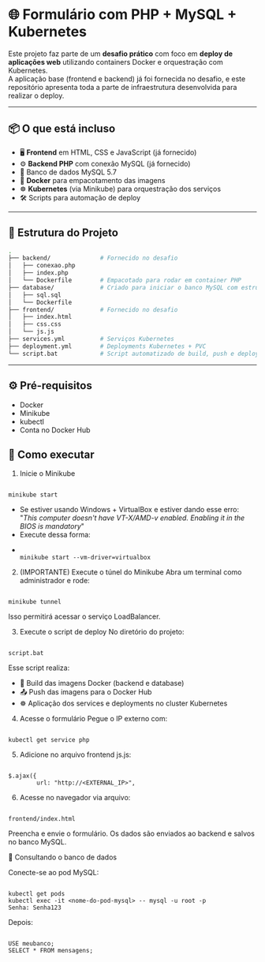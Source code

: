 # 🌐 Formulário com PHP + MySQL + Kubernetes

Este projeto faz parte de um **desafio prático** com foco em **deploy de aplicações web** utilizando containers Docker e orquestração com Kubernetes.  
A aplicação base (frontend e backend) já foi fornecida no desafio, e este repositório apresenta toda a parte de infraestrutura desenvolvida para realizar o deploy.

---

## 📦 O que está incluso

- 🖥️ **Frontend** em HTML, CSS e JavaScript (já fornecido)
- ⚙️ **Backend PHP** com conexão MySQL (já fornecido)
- 🐬 Banco de dados MySQL 5.7
- 🐳 **Docker** para empacotamento das imagens
- ☸️ **Kubernetes** (via Minikube) para orquestração dos serviços
- 🛠 Scripts para automação de deploy

---

## 📁 Estrutura do Projeto

```bash
.
├── backend/              # Fornecido no desafio
│   ├── conexao.php
│   ├── index.php
│   └── Dockerfile        # Empacotado para rodar em container PHP
├── database/             # Criado para iniciar o banco MySQL com estrutura da tabela
│   ├── sql.sql
│   └── Dockerfile
├── frontend/             # Fornecido no desafio
│   ├── index.html
│   ├── css.css
│   └── js.js
├── services.yml          # Serviços Kubernetes
├── deployment.yml        # Deployments Kubernetes + PVC
└── script.bat            # Script automatizado de build, push e deploy
```
---

## ⚙️ Pré-requisitos

- Docker
- Minikube
- kubectl
- Conta no Docker Hub

## 🚀 Como executar
1. Inicie o Minikube
```

minikube start

```
- Se estiver usando Windows + VirtualBox e estiver dando esse erro: "_This computer doesn't have VT-X/AMD-v enabled. Enabling it in the BIOS is mandatory_"
- Execute dessa forma:
- ```

  minikube start --vm-driver=virtualbox

  ```

2. (IMPORTANTE) Execute o túnel do Minikube
Abra um terminal como administrador e rode:
```

minikube tunnel

```
Isso permitirá acessar o serviço LoadBalancer.

3. Execute o script de deploy
No diretório do projeto:
```

script.bat

```
Esse script realiza:
- 🔨 Build das imagens Docker (backend e database)
- 📤 Push das imagens para o Docker Hub
- ☸️ Aplicação dos services e deployments no cluster Kubernetes

4. Acesse o formulário
Pegue o IP externo com:
```

kubectl get service php

```
5. Adicione no arquivo frontend js.js:
```

$.ajax({
        url: "http://<EXTERNAL_IP>",

```
6. Acesse no navegador via arquivo:
```

frontend/index.html

```

Preencha e envie o formulário. Os dados são enviados ao backend e salvos no banco MySQL.

🧪 Consultando o banco de dados

Conecte-se ao pod MySQL:
```

kubectl get pods
kubectl exec -it <nome-do-pod-mysql> -- mysql -u root -p
Senha: Senha123

```

Depois:
```

USE meubanco;
SELECT * FROM mensagens;

```
